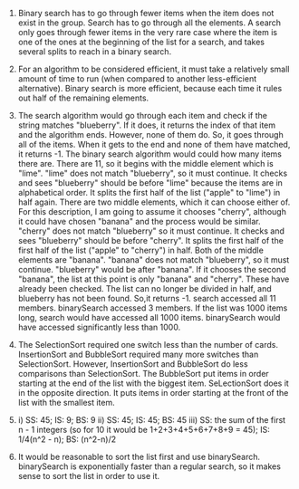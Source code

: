 1) Binary search has to go through fewer items when the item does not exist in the group. Search has to go through all the elements. A search only goes through fewer items in the very rare case where the item is one of the ones at the beginning of the list for a search, and takes several splits to reach in a binary search.

2) For an algorithm to be considered efficient, it must take a relatively small amount of time to run (when compared to another less-efficient alternative). Binary search is more efficient, because each time it rules out half of the remaining elements. 

3) The search algorithm would go through each item and check if the string matches "blueberry". If it does, it returns the index of that item and the algorithm ends. However, none of them do. So, it goes through all of the items. When it gets to the end and none of them have matched, it returns -1.
The binary search algorithm would could how many items there are. There are 11, so it begins with the middle element which is "lime". "lime" does not match "blueberry", so it must continue. It checks and sees "blueberry" should be before "lime" because the items are in alphabetical order. It splits the first half of the list ("apple" to "lime") in half again. There are two middle elements, which it can choose either of. For this description, I am going to assume it chooses "cherry", although it could have chosen "banana" and the process would be similar. "cherry" does not match "blueberry" so it must continue. It checks and sees "blueberry" should be before "cherry". It splits the first half of the first half of the list ("apple" to "cherry") in half. Both of the middle elements are "banana". "banana" does not match "blueberry", so it must continue. "blueberry" would be after "banana". If it chooses the second "banana", the list at this point is only "banana" and "cherry". These have already been checked. The list can no longer be divided in half, and blueberry has not been found. So,it returns -1.
search accessed all 11 members. binarySearch accessed 3 members.
If the list was 1000 items long, search would have accessed all 1000 items. binarySearch would have accessed significantly less than 1000.

1) The SelectionSort required one switch less than the number of cards. InsertionSort and BubbleSort required many more switches than SelectionSort. However, InsertionSort and BubbleSort do less comparisons than SelectionSort. The BubbleSort put items in order starting at the end of the list with the biggest item. SeLectionSort does it in the opposite direction. It puts items in order starting at the front of the list with the smallest item. 

2) 
    i) SS: 45; IS: 9; BS: 9
    ii) SS: 45; IS: 45; BS: 45
    iii) SS: the sum of the first n - 1 integers (so for 10 it would be 1+2+3+4+5+6+7+8+9 = 45); IS: 1/4(n^2 - n); BS: (n^2-n)/2

3) It would be reasonable to sort the list first and use binarySearch. binarySearch is exponentially faster than a regular search, so it makes sense to sort the list in order to use it.